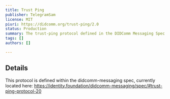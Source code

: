 ```yaml
---
title: Trust Ping
publisher: TelegramSam
license: MIT
piuri: https://didcomm.org/trust-ping/2.0
status: Production
summary: The trust-ping protocol defined in the DIDComm Messaging Spec. This enables the sender and recipient to exchange an exchange of trust pings.
tags: []
authors: []

---
```


## Details

This protocol is defined within the didcomm-messaging spec, currently located here: https://identity.foundation/didcomm-messaging/spec/#trust-ping-protocol-20

